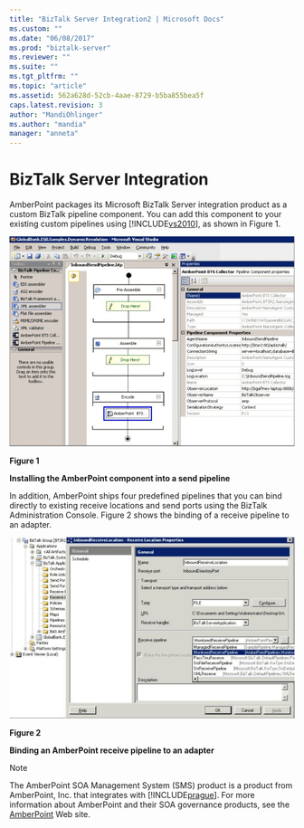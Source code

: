 ```yaml
---
title: "BizTalk Server Integration2 | Microsoft Docs"
ms.custom: ""
ms.date: "06/08/2017"
ms.prod: "biztalk-server"
ms.reviewer: ""
ms.suite: ""
ms.tgt_pltfrm: ""
ms.topic: "article"
ms.assetid: 562a628d-52cb-4aae-8729-b5ba855bea5f
caps.latest.revision: 3
author: "MandiOhlinger"
ms.author: "mandia"
manager: "anneta"
---
```

# BizTalk Server Integration
AmberPoint packages its Microsoft BizTalk Server integration product as a custom BizTalk pipeline component. You can add this component to your existing custom pipelines using [!INCLUDE[vs2010](../includes/vs2010-md.md)], as shown in Figure 1.  
  
 ![VisualStudio Pipeline](../esb-toolkit/media/ch9-visualstudiopipeline.jpg "Ch9-VisualStudioPipeline")  
  
 **Figure 1**  
  
 **Installing the AmberPoint component into a send pipeline**  
  
 In addition, AmberPoint ships four predefined pipelines that you can bind directly to existing receive locations and send ports using the BizTalk Administration Console. Figure 2 shows the binding of a receive pipeline to an adapter.  
  
 ![Binding AmberPoint](../esb-toolkit/media/ch9-bindingamberpoint.jpg "Ch9-BindingAmberPoint")  
  
 **Figure 2**  
  
 **Binding an AmberPoint receive pipeline to an adapter**  
  
> [!NOTE]
>  The AmberPoint SOA Management System (SMS) product is a product from AmberPoint, Inc. that integrates with [!INCLUDE[prague](../includes/prague-md.md)]. For more information about AmberPoint and their SOA governance products, see the [AmberPoint](http://go.microsoft.com/fwlink/?LinkId=188561) Web site.